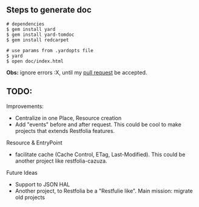 ## Steps to generate doc

```
# dependencies
$ gem install yard
$ gem install yard-tomdoc
$ gem install redcarpet

# use params from .yardopts file
$ yard
$ open doc/index.html
```
**Obs:** ignore errors :X, until my [pull request](https://github.com/rubyworks/yard-tomdoc/pull/5) be accepted.

## TODO:

Improvements:

* Centralize in one Place, Resource creation
* Add "events" before and after request. This could be
cool to make projects that extends Restfolia features.

Resource & EntryPoint

* facilitate cache (Cache Control, ETag, Last-Modified).
This could be another project like restfolia-cazuza.

Future Ideas

* Support to JSON HAL
* Another project, to Restfolia be a "Restfulie like". Main mission: migrate old projects

